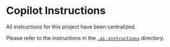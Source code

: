 # Copilot Instructions

All instructions for this project have been centralized.

Please refer to the instructions in the [`.ai-instructions`](../.ai-instructions/INSTRUCTIONS.md) directory.
